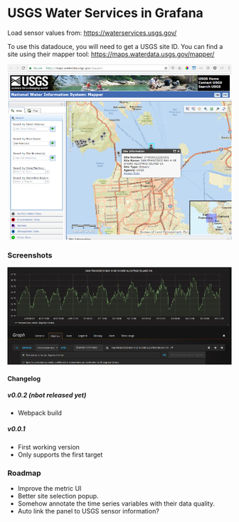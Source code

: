 # USGS Water Services in Grafana

Load sensor values from: https://waterservices.usgs.gov/

To use this datadouce, you will need to get a USGS site ID. You can find a site using their mapper tool:
https://maps.waterdata.usgs.gov/mapper/

![Mapper](https://raw.githubusercontent.com/NatelEnergy/natel-usgs-datasource/master/src/img/screenshot-usgs.png)

### Screenshots

![Alcatraz](https://raw.githubusercontent.com/NatelEnergy/natel-usgs-datasource/master/src/img/screenshot-site.png)

#### Changelog

##### v0.0.2 (nbot released yet)

* Webpack build

##### v0.0.1

* First working version
* Only supports the first target

### Roadmap

* Improve the metric UI
* Better site selection popup.
* Somehow annotate the time series variables with their data quality.
* Auto link the panel to USGS sensor information?
